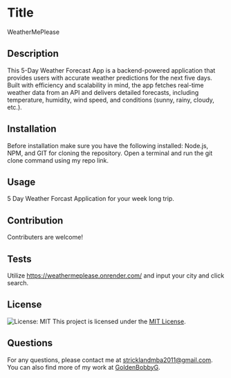 
# Title
WeatherMePlease

## Description
This 5-Day Weather Forecast App is a backend-powered application that provides users with accurate weather predictions for the next five days. Built with efficiency and scalability in mind, the app fetches real-time weather data from an API and delivers detailed forecasts, including temperature, humidity, wind speed, and conditions (sunny, rainy, cloudy, etc.).

## Installation
Before installation make sure you have the following installed: Node.js, NPM, and GIT for cloning the repository. Open a terminal and run the git clone command using my repo link. 

## Usage
5 Day Weather Forcast Application for your week long trip.

## Contribution
Contributers are welcome!

## Tests
Utilize https://weathermeplease.onrender.com/ and input your city and click search. 


## License
![License: MIT](https://img.shields.io/badge/License-MIT-yellow.svg)
This project is licensed under the [MIT License](https://opensource.org/licenses/MIT).



## Questions
For any questions, please contact me at [stricklandmba2011@gmail.com](mailto:stricklandmba2011@gmail.com).
You can also find more of my work at [GoldenBobbyG](https://github.com/GoldenBobbyG).
